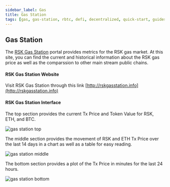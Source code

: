 ```yaml
---
sidebar_label: Gas
title: Gas Station
tags: [gas, gas-station, rbtc, defi, decentralized, quick-start, guides, tutorial, testnet, networks, dapps, tools, rsk, ethereum, smart-contracts, install, get-started, how-to, mainnet, testnet, contracts, wallets]
---
```


## Gas Station

The [RSK Gas Station](http://rskgasstation.info) portal provides metrics for the RSK gas market. At this site, you can find the current and historical information about the RSK gas price as well as the comparssion to other main stream public chains.

#### RSK Gas Station Website
Visit RSK Gas Station through this link [http://rskgasstation.info](http://rskgasstation.info)

#### RSK Gas Station Interface

The top section provides the current Tx Price and Token Value for RSK, ETH, and BTC.

![gas station top](/img/gas-station/gas-station1.png)

The middle section provides the movement of RSK and ETH Tx Price over the last 14 days in a chart as well as a table for easy reading.

![gas station middle](/img/gas-station/gas-station2.png)

The bottom section provides a plot of the Tx Price in minutes for the last 24 hours.

![gas station bottom](/img/gas-station/gas-station3.png)